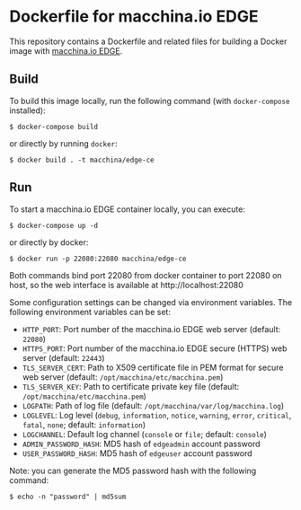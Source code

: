 # Dockerfile for macchina.io EDGE

This repository contains a Dockerfile and related files for building
a Docker image with [macchina.io EDGE](https://https://github.com/macchina-io/macchina.io).

## Build

To build this image locally, run the following command (with `docker-compose` installed):

```
$ docker-compose build
```

or directly by running `docker`:

```
$ docker build . -t macchina/edge-ce
```

## Run

To start a macchina.io EDGE container locally, you can execute:

    $ docker-compose up -d

or directly by docker:

    $ docker run -p 22080:22080 macchina/edge-ce

Both commands bind port 22080 from docker container to port 22080 on host, so the
web interface is available at http://localhost:22080

Some configuration settings can be changed via environment variables. The
following environment variables can be set:

  - `HTTP_PORT`: Port number of the macchina.io EDGE web server (default: `22080`)
  - `HTTPS_PORT`: Port number of the macchina.io EDGE secure (HTTPS) web server (default: `22443`)
  - `TLS_SERVER_CERT`: Path to X509 certificate file in PEM format for secure web server (default: `/opt/macchina/etc/macchina.pem`)
  - `TLS_SERVER_KEY`: Path to certificate private key file (default: `/opt/macchina/etc/macchina.pem`)
  - `LOGPATH`: Path of log file (default: `/opt/macchina/var/log/macchina.log`)
  - `LOGLEVEL`: Log level (`debug`, `information`, `notice`, `warning`, `error`, `critical`, `fatal`, `none`; default: `information`)
  - `LOGCHANNEL`: Default log channel (`console` or `file`; default: `console`)
  - `ADMIN_PASSWORD_HASH`: MD5 hash of `edgeadmin` account password
  - `USER_PASSWORD_HASH`: MD5 hash of `edgeuser` account password

Note: you can generate the MD5 password hash with the following command:

```
$ echo -n "password" | md5sum
```
